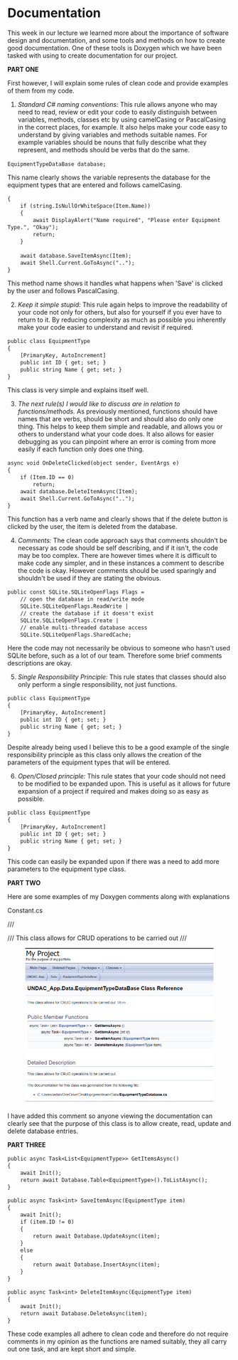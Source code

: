 # Documentation
 
This week in our lecture we learned more about the importance of software design and documentation, and some tools and methods on how to create good documentation. One of these tools is Doxygen which we have been tasked with using to create documentation for our project.

__PART ONE__

First however, I will explain some rules of clean code and provide examples of them from my code.

1. _Standard C# naming conventions:_ This rule allows anyone who may need to read, review or edit your code to easily distinguish between variables, methods, classes etc by using camelCasing or PascalCasing in the correct places, for example. It also helps make your code easy to understand by giving variables and methods suitable names. For example variables should be nouns that fully describe what they represent, and methods should be verbs that do the same.

``` EquipmentTypeDataBase database; ``` 

This name clearly shows the variable represents the database for the equipment types that are entered and follows camelCasing.

```async void OnSaveClicked(object sender, EventArgs e)
{
    if (string.IsNullOrWhiteSpace(Item.Name))
    {
        await DisplayAlert("Name required", "Please enter Equipment Type.", "Okay");
        return;
    }

    await database.SaveItemAsync(Item);
    await Shell.Current.GoToAsync("..");
}
```
This method name shows it handles what happens when 'Save' is clicked by the user and follows PascalCasing.

2. _Keep it simple stupid:_ This rule again helps to improve the readability of your code not only for others, but also for yourself if you ever have to return to it. By reducing complexity as much as possible you inherently make your code easier to understand and revisit if required.

```
public class EquipmentType
{
    [PrimaryKey, AutoIncrement]
    public int ID { get; set; }
    public string Name { get; set; }
}
```
This class is very simple and explains itself well. 

3. _The next rule(s) I would like to discuss are in relation to functions/methods._ As previously mentioned, functions should have names that are verbs, should be short and should also do only one thing. This helps to keep them simple and readable, and allows you or others to understand what your code does. It also allows for easier debugging as you can pinpoint where an error is coming from more easily if each function only does one thing.  

```
async void OnDeleteClicked(object sender, EventArgs e)
{
    if (Item.ID == 0)
        return;
    await database.DeleteItemAsync(Item);
    await Shell.Current.GoToAsync("..");
}
```
This function has a verb name and clearly shows that if the delete button is clicked by the user, the item is deleted from the database.

4. _Comments:_ The clean code approach says that comments shouldn't be necessary as code should be self describing, and if it isn't, the code may be too complex. There are however times where it is difficult to make code any simpler, and in these instances a comment to describe the code is okay. However comments should be used sparingly and shouldn't be used if they are stating the obvious.

```
public const SQLite.SQLiteOpenFlags Flags =
    // open the database in read/write mode
    SQLite.SQLiteOpenFlags.ReadWrite |
    // create the database if it doesn't exist
    SQLite.SQLiteOpenFlags.Create |
    // enable multi-threaded database access
    SQLite.SQLiteOpenFlags.SharedCache;
``` 
Here the code may not necessarily be obvious to someone who hasn't used SQLite before, such as a lot of our team. Therefore some brief comments descriptions are okay. 

5. _Single Responsibility Principle:_ This rule states that classes should also only perform a single responsibility, not just functions.

```
public class EquipmentType
{
    [PrimaryKey, AutoIncrement]
    public int ID { get; set; }
    public string Name { get; set; }
}
```
Despite already being used I believe this to be a good example of the single responsibility principle as this class only allows the creation of the parameters of the equipment types that will be entered. 

6. _Open/Closed principle:_ This rule states that your code should not need to be modified to be expanded upon. This is useful as it allows for future expansion of a project if required and makes doing so as easy as possible.
```
public class EquipmentType
{
    [PrimaryKey, AutoIncrement]
    public int ID { get; set; }
    public string Name { get; set; }
}
```
This code can easily be expanded upon if there was a need to add more parameters to the equipment type class.

__PART TWO__

Here are some examples of my Doxygen comments along with explanations

Constant.cs

/// <summary>
/// This class allows for CRUD operations to be carried out
/// </summary>

<figure>  
  <img src="https://github.com/Aidan40661224/Portfolio_Aidan/blob/main/images/Doxygen%20example.PNG">  
</figure>

I have added this comment so anyone viewing the documentation can clearly see that the purpose of this class is to allow create, read, update and delete database entries.

__PART THREE__

```
public async Task<List<EquipmentType>> GetItemsAsync()
{
    await Init();
    return await Database.Table<EquipmentType>().ToListAsync();
}
```
```
public async Task<int> SaveItemAsync(EquipmentType item)
{
    await Init();
    if (item.ID != 0)
    {
        return await Database.UpdateAsync(item);
    }
    else
    {
        return await Database.InsertAsync(item);
    }
}
```
```
public async Task<int> DeleteItemAsync(EquipmentType item)
{
    await Init();
    return await Database.DeleteAsync(item);
}
```

These code examples all adhere to clean code and therefore do not require comments in my opinion as the functions are named suitably, they all carry out one task, and are kept short and simple.
